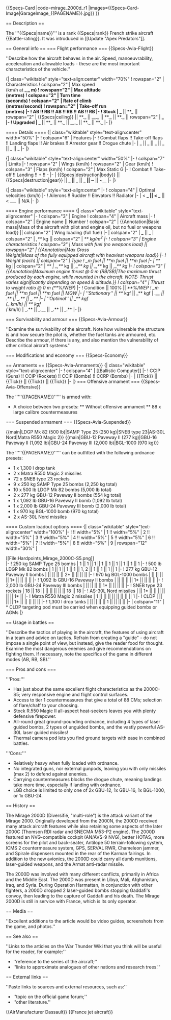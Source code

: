 {{Specs-Card
|code=mirage_2000d_r1
|images={{Specs-Card-Image|GarageImage_{{PAGENAME}}.jpg}}
}}

== Description ==

<!-- ''In the description, the first part should be about the history of and the creation and combat usage of the aircraft, as well as its key features. In the second part, tell the reader about the aircraft in the game. Insert a screenshot of the vehicle, so that if the novice player does not remember the vehicle by name, he will immediately understand what kind of vehicle the article is talking about.'' -->

The '''{{Specs|name}}''' is a rank {{Specs|rank}} French strike aircraft {{Battle-rating}}. It was introduced in [[Update "Apex Predators"]].

== General info ==
=== Flight performance ===
{{Specs-Avia-Flight}}

<!-- ''Describe how the aircraft behaves in the air. Speed, manoeuvrability, acceleration and allowable loads - these are the most important characteristics of the vehicle.'' -->

''Describe how the aircraft behaves in the air. Speed, manoeuvrability, acceleration and allowable loads - these are the most important characteristics of the vehicle.''

{| class="wikitable" style="text-align:center" width="70%"
! rowspan="2" | Characteristics
! colspan="2" | Max speed<br>(km/h at \_,**_ m)
! rowspan="2" | Max altitude<br>(metres)
! colspan="2" | Turn time<br>(seconds)
! colspan="2" | Rate of climb<br>(metres/second)
! rowspan="2" | Take-off run<br>(metres)
|-
! AB !! RB !! AB !! RB !! AB !! RB
|-
! Stock
| _** || **\_ || rowspan="2" | {{Specs|ceiling}} || **._ || \_\_._ || **.\_ || **.\_ || rowspan="2" | **_
|-
! Upgraded
| _** || **\_ || **._ || \_\_._ || **.\_ || **.\_
|-
|}

==== Details ====
{| class="wikitable" style="text-align:center" width="50%"
|-
! colspan="6" | Features
|-
! Combat flaps !! Take-off flaps !! Landing flaps !! Air brakes !! Arrestor gear !! Drogue chute
|-
| _ || _ || _ || _ || _ || _ <!-- ✓ -->
|-
|}

{| class="wikitable" style="text-align:center" width="50%"
|-
! colspan="7" | Limits
|-
! rowspan="2" | Wings (km/h)
! rowspan="2" | Gear (km/h)
! colspan="3" | Flaps (km/h)
! colspan="2" | Max Static G
|-
! Combat !! Take-off !! Landing !! + !! -
|-
| {{Specs|destruction|body}} || {{Specs|destruction|gear}} || **_ || _** || **\_ || ~** || ~\_\_
|-
|}

{| class="wikitable" style="text-align:center"
|-
! colspan="4" | Optimal velocities (km/h)
|-
! Ailerons !! Rudder !! Elevators !! Radiator
|-
| < **_ || < _** || < \_\_\_ || N/A
|-
|}

==== Engine performance ====
{| class="wikitable" style="text-align:center"
|-
! colspan="3" | Engine
! colspan="4" | Aircraft mass
|-
! colspan="2" | Engine name || Number
! colspan="2" | {{Annotation|Basic mass|Mass of the aircraft with pilot and engine oil, but no fuel or weapons load}} || colspan="2" | Wing loading (full fuel)
|-
| colspan="2" | **\_** || _
| colspan="2" | _,**_ kg || colspan="2" | _** kg/m<sup>2</sup>
|-
! colspan="3" | Engine characteristics
! colspan="3" | Mass with fuel (no weapons load) || rowspan="2" | {{Annotation|Max Gross<br>Weight|Mass of the fully equipped aircraft with heaviest weapons load}}
|-
! Weight (each) || colspan="2" | Type
! \_m fuel || **m fuel || **m fuel
|-
| **_ kg || colspan="2" | _**
| \_,**_ kg || _,\_** kg || \_,**_ kg || _,\_** kg
|-
! colspan="3" | {{Annotation|Maximum engine thrust @ 0 m (RB/SB)|The maximum thrust produced by each engine, while mounted in the aircraft. NOTE: Thrust varies significantly depending on speed & altitude.}}
! colspan="4" | Thrust to weight ratio @ 0 m (**_%/WEP)
|-
! Condition || 100% || _**%/WEP
! \_m fuel || **m fuel || **m fuel || MGW
|-
| ''Stationary'' || **_ kgf || _** kgf
| _.\_\_ || _.** || \_.** || \_.**
|-
| ''Optimal'' || \_** kgf<br>(\_ km/h) || **_ kgf<br>(_ km/h)
| \_.** || _.\_\_ || _.** || \_.**
|-
|}

=== Survivability and armour ===
{{Specs-Avia-Armour}}

<!-- ''Examine the survivability of the aircraft. Note how vulnerable the structure is and how secure the pilot is, whether the fuel tanks are armoured, etc. Describe the armour, if there is any, and also mention the vulnerability of other critical aircraft systems.'' -->

''Examine the survivability of the aircraft. Note how vulnerable the structure is and how secure the pilot is, whether the fuel tanks are armoured, etc. Describe the armour, if there is any, and also mention the vulnerability of other critical aircraft systems.''

=== Modifications and economy ===
{{Specs-Economy}}

== Armaments ==
{{Specs-Avia-Armaments}}
{| class="wikitable" style="text-align:center"
|-
! colspan="4" | [[Ballistic Computer]]
|-
! CCIP (Guns) !! CCIP (Rockets) !! CCIP (Bombs) !! CCRP (Bombs)
|-
| {{Tick}} || {{Tick}} || {{Tick}} || {{Tick}}
|-
|}
=== Offensive armament ===
{{Specs-Avia-Offensive}}

<!-- ''Describe the offensive armament of the aircraft, if any. Describe how effective the cannons and machine guns are in a battle, and also what belts or drums are better to use. If there is no offensive weaponry, delete this subsection.'' -->

The '''''{{PAGENAME}}''''' is armed with:

- A choice between two presets:
  ** Without offensive armament
  ** 88 x large calibre countermeasures

=== Suspended armament ===
{{Specs-Avia-Suspended}}

<!-- ''Describe the aircraft's suspended armament: additional cannons under the wings, bombs, rockets and torpedoes. This section is especially important for bombers and attackers. If there is no suspended weaponry remove this subsection.'' -->

{{main|LDGP Mk 82 (500 lb)|SAMP Type 25 (250 kg)|SNEB type 23|AS-30L Nord|Matra R550 Magic 2}}
{{main|GBU-12 Paveway II (277 kg)|GBU-16 Paveway II (1,092 lb)|GBU-24 Paveway III (2,000 lb)|BGL-1000 (970 kg)}}

The '''''{{PAGENAME}}''''' can be outfitted with the following ordnance presets:

- 1 x 1,300 l drop tank
- 2 x Matra R550 Magic 2 missiles
- 72 x SNEB type 23 rockets
- 9 x 250 kg SAMP Type 25 bombs (2,250 kg total)
- 10 x 500 lb LDGP Mk 82 bombs (5,000 lb total)
- 2 x 277 kg GBU-12 Paveway II bombs (554 kg total)
- 1 x 1,092 lb GBU-16 Paveway II bomb (1,092 lb total)
- 1 x 2,000 lb GBU-24 Paveway III bomb (2,000 lb total)
- 1 x 970 kg BGL-1000 bomb (970 kg total)
- 2 x AS-30L Nord missiles

==== Custom loadout options ====
{| class="wikitable" style="text-align:center" width="100%"
|-
! !! width="5%" | 1 !! width="5%" | 2 !! width="5%" | 3 !! width="5%" | 4 !! width="5%" | 5 !! width="5%" | 6 !! width="5%" | 7 !! width="5%" | 8 !! width="5%" | 9
| rowspan="12" width="30%" | <div class="ttx-image">[[File:Hardpoints_Mirage_2000C-S5.png]]</div>
|-
! 250 kg SAMP Type 25 bombs
| 1 || 1 || 1 || 1 || 1 || 1 || 1 || 1 || 1
|-
! 500 lb LDGP Mk 82 bombs
| 1 || 1 || 1 || 1 || 1, 2 || 1 || 1 || 1 || 1
|-
! 277 kg GBU-12 Paveway II bombs
| || || || || 2* || || || ||
|-
! 970 kg BGL-1000 bombs
| || || || || 1* || || || ||
|-
! 1,092 lb GBU-16 Paveway II bombs
| || || || || 1* || || || ||
|-
! 2,000 lb GBU-24 Paveway III bombs
| || || || || 1* || || || ||
|-
! SNEB type 23 rockets
| 18 || 18 || || || || || || 18 || 18
|-
! AS-30L Nord missiles
| || 1* || || || || || || 1* ||
|-
! Matra R550 Magic 2 missiles
| 1 || || || || || || || || 1
|-
! CLDP
| || || || 1* || || || || ||
|-
! 1,300 l drop tanks
| || || || || 1 || || || ||
|-
| colspan="11" | * CLDP targeting pod must be carried when equipping guided bombs or AGMs
|}

== Usage in battles ==

<!-- ''Describe the tactics of playing in the aircraft, the features of using aircraft in a team and advice on tactics. Refrain from creating a "guide" - do not impose a single point of view, but instead, give the reader food for thought. Examine the most dangerous enemies and give recommendations on fighting them. If necessary, note the specifics of the game in different modes (AB, RB, SB).'' -->

''Describe the tactics of playing in the aircraft, the features of using aircraft in a team and advice on tactics. Refrain from creating a "guide" - do not impose a single point of view, but instead, give the reader food for thought. Examine the most dangerous enemies and give recommendations on fighting them. If necessary, note the specifics of the game in different modes (AB, RB, SB).''

=== Pros and cons ===

<!-- ''Summarise and briefly evaluate the vehicle in terms of its characteristics and combat effectiveness. Mark its pros and cons in the bulleted list. Try not to use more than 6 points for each of the characteristics. Avoid using categorical definitions such as "bad", "good" and the like - use substitutions with softer forms such as "inadequate" and "effective".'' -->

'''Pros:'''

- Has just about the same excellent flight characteristics as the 2000C-S5; very responsive engine and flight control surfaces.
- Access to tier 1 countermeasures that give a total of 88 CMs; selection of flare/chaff to your choosing.
- Stock R.550 Magic II all-aspect heat-seekers leaves you with plenty defensive firepower.
- All-round great ground-pounding ordnance, including 4 types of laser guided bombs, 2 types of unguided bombs, and the vastly powerful AS-30L laser guided missiles!
- Thermal camera pod lets you find ground targets with ease in combined battles.

'''Cons:'''

- Relatively heavy when fully loaded with ordnance.
- No integrated guns, nor external gunpods, leaving you with only missiles (max 2) to defend against enemies.
- Carrying countermeasures blocks the drogue chute, meaning landings take more time, especially if landing with ordnance.
- LGB choice is limited to only one of 2x GBU-12, 1x GBU-16, 1x BGL-1000, or 1x GBU-24.

== History ==

<!-- ''Describe the history of the creation and combat usage of the aircraft in more detail than in the introduction. If the historical reference turns out to be too long, take it to a separate article, taking a link to the article about the vehicle and adding a block "/History" (example: <nowiki>https://wiki.warthunder.com/(Vehicle-name)/History</nowiki>) and add a link to it here using the <code>main</code> template. Be sure to reference text and sources by using <code><nowiki><ref></ref></nowiki></code>, as well as adding them at the end of the article with <code><nowiki><references /></nowiki></code>. This section may also include the vehicle's dev blog entry (if applicable) and the in-game encyclopedia description (under <code><nowiki>=== In-game description ===</nowiki></code>, also if applicable).'' -->

The Mirage 2000D (Diversifié, "multi-role") is the attack variant of the Mirage 2000. Originally developed from the 2000N, the 2000D received many attack aircraft features while also retaining some aspects of the later 2000C (Thomson RDI radar and SNECMA M53-P2 engine). The 2000D featured an NVG-compatible cockpit (AN/AVS-9 NVG), better HOTAS, more screens for the pilot and back-seater, Antilope 50 terrain-following system, ICMS 2 countermeasure system, GPS, SERVAL RWR, Chameleon jammer, and Spirale dispensers mounted in the rear of the Karman fairings. In addition to the new avionics, the 2000D could carry all dumb munitions, laser-guided weapons, and the Armat anti-radar missile.

The 2000D was involved with many different conflicts, primarily in Africa and the Middle East. The 2000D was present in Libya, Mali, Afghanistan, Iraq, and Syria. During Operation Harmattan, in conjunction with other fighters, a 2000D dropped 2 laser-guided bombs stopping Gaddafi's convoy, then leading to the capture of Gaddafi and his death. The Mirage 2000D is still in service with France, which is its only operator.

== Media ==

<!-- ''Excellent additions to the article would be video guides, screenshots from the game, and photos.'' -->

''Excellent additions to the article would be video guides, screenshots from the game, and photos.''

== See also ==

<!-- ''Links to the articles on the War Thunder Wiki that you think will be useful for the reader, for example:''
* ''reference to the series of the aircraft;''
* ''links to approximate analogues of other nations and research trees.'' -->

''Links to the articles on the War Thunder Wiki that you think will be useful for the reader, for example:''

- ''reference to the series of the aircraft;''
- ''links to approximate analogues of other nations and research trees.''

== External links ==

<!-- ''Paste links to sources and external resources, such as:''
* ''topic on the official game forum;''
* ''other literature.'' -->

''Paste links to sources and external resources, such as:''

- ''topic on the official game forum;''
- ''other literature.''

{{AirManufacturer Dassault}}
{{France jet aircraft}}
